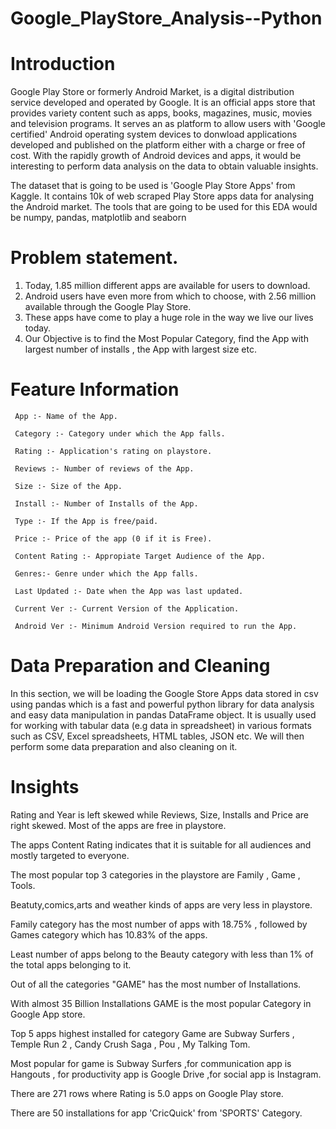# Google_PlayStore_Analysis--Python

# Introduction

Google Play Store or formerly Android Market, is a digital distribution service developed and operated by Google. It is an official apps store that provides variety content such as apps, books, magazines, music, movies and television programs. It serves an as platform to allow users with 'Google certified' Android operating system devices to donwload applications developed and published on the platform either with a charge or free of cost. With the rapidly growth of Android devices and apps, it would be interesting to perform data analysis on the data to obtain valuable insights.

The dataset that is going to be used is 'Google Play Store Apps' from Kaggle. It contains 10k of web scraped Play Store apps data for analysing the Android market. The tools that are going to be used for this EDA would be numpy, pandas, matplotlib and seaborn

# Problem statement. 

1) Today, 1.85 million different apps are available for users to download. 
2) Android users have even more from which to choose, with 2.56 million 
    available through the Google Play Store. 
3) These apps have come to play a huge role in the way we live our lives today. 
4) Our Objective is to find the Most Popular Category, find the App with largest number
    of installs , the App with largest size etc.


 # Feature Information

     App :- Name of the App.
     
     Category :- Category under which the App falls.
     
     Rating :- Application's rating on playstore.
     
     Reviews :- Number of reviews of the App.
     
     Size :- Size of the App.
     
     Install :- Number of Installs of the App.
     
     Type :- If the App is free/paid.
     
     Price :- Price of the app (0 if it is Free).
     
     Content Rating :- Appropiate Target Audience of the App.
     
     Genres:- Genre under which the App falls.
     
     Last Updated :- Date when the App was last updated.
     
     Current Ver :- Current Version of the Application.
     
     Android Ver :- Minimum Android Version required to run the App.
 

# Data Preparation and Cleaning

In this section, we will be loading the Google Store Apps data stored in csv using pandas which is a fast and powerful python library for data analysis and easy data manipulation in pandas DataFrame object. It is usually used for working with tabular data (e.g data in spreadsheet) in various formats such as CSV, Excel spreadsheets, HTML tables, JSON etc. We will then perform some data preparation and also cleaning on it.

# Insights 

Rating and Year is left skewed while Reviews, Size, Installs and Price are right skewed. Most of the apps are free in playstore.

The apps Content Rating indicates that it is suitable for all audiences and mostly targeted to everyone.

The most popular top 3 categories in the playstore are Family , Game ,  Tools.

Beatuty,comics,arts and weather kinds of apps are very less in playstore.

Family category has the most number of apps with 18.75% , followed by Games category which has 10.83% of the apps.

Least number of apps belong to the Beauty category with less than 1% of the total apps belonging to it.

Out of all the categories "GAME" has the most number of Installations. 

With almost 35 Billion Installations GAME is the most popular Category in Google App store.

Top 5 apps highest installed for category Game are Subway Surfers , Temple Run 2 , Candy Crush Saga , Pou , My Talking Tom.

Most popular for game is Subway Surfers ,for communication app is Hangouts , for productivity app is Google Drive ,for social app is Instagram.

There are 271 rows where Rating is 5.0 apps on Google Play store.

There are 50 installations for app 'CricQuick' from 'SPORTS' Category.

